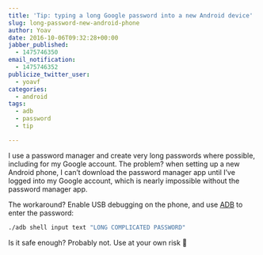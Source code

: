 ```yaml
---
title: 'Tip: typing a long Google password into a new Android device'
slug: long-password-new-android-phone
author: Yoav
date: 2016-10-06T09:32:28+00:00
jabber_published:
  - 1475746350
email_notification:
  - 1475746352
publicize_twitter_user:
  - yoavf
categories:
  - android
tags:
  - adb
  - password
  - tip

---
```

I use a password manager and create very long passwords where possible, including for my Google account. The problem? when setting up a new Android phone, I can&#8217;t download the password manager app until I&#8217;ve logged into my Google account, which is nearly impossible without the password manager app.

The workaround? Enable USB debugging on the phone, and use [ADB][1] to enter the password:

```bash
./adb shell input text "LONG COMPLICATED PASSWORD"
```

Is it safe enough? Probably not. Use at your own risk 🙂

 [1]: https://developer.android.com/studio/command-line/adb.html